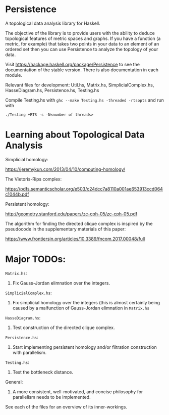 # Persistence
A topological data analysis library for Haskell.

The objective of the library is to provide users with the ability to deduce topological features of metric spaces and graphs. If you have a function (a metric, for example) that takes two points in your data to an element of an ordered set then you can use Persistence to analyze the topology of your data.

Visit https://hackage.haskell.org/package/Persistence to see the documentation of the stable version. There is also documentation in each module.

Relevant files for development: Util.hs, Matrix.hs, SimplicialComplex.hs, HasseDiagram.hs, Persistence.hs, Testing.hs

Compile Testing.hs with `ghc --make Testing.hs -threaded -rtsopts` and run with 

    ./Testing +RTS -s -N<number of threads>

# Learning about Topological Data Analysis

Simplicial homology:

https://jeremykun.com/2013/04/10/computing-homology/

The Vietoris-Rips complex:

https://pdfs.semanticscholar.org/e503/c24dcc7a8110a001ae653913ccd064c1044b.pdf

Persistent homology:

http://geometry.stanford.edu/papers/zc-cph-05/zc-cph-05.pdf

The algorithm for finding the directed clique complex is inspired by the pseudocode in the supplementary materials of this paper:

https://www.frontiersin.org/articles/10.3389/fncom.2017.00048/full

# Major TODOs:

`Matrix.hs`:

1) Fix Gauss-Jordan elimnation over the integers.

`SimplicialComplex.hs`:

1) Fix simplicial homology over the integers (this is almost certainly being caused by a malfunction of Gauss-Jordan elimnation in `Matrix.hs`

`HasseDiagram.hs`:

1) Test construction of the directed clique complex.

`Persistence.hs`:

1) Start implementing persistent homology and/or filtration construction with parallelism.

`Testing.hs`:

1) Test the bottleneck distance.

General:

1) A more consistent, well-motivated, and concise philosophy for parallelism needs to be implemented.

See each of the files for an overview of its inner-workings.
